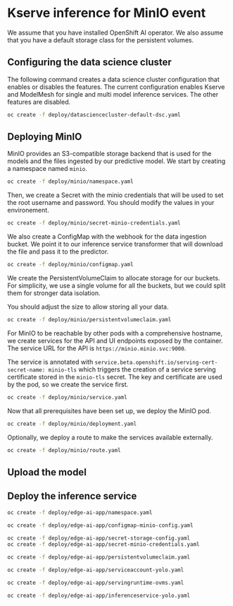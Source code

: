 # Kserve inference for MinIO event

We assume that you have installed OpenShift AI operator.
We also assume that you have a default storage class for the persistent
volumes.

## Configuring the data science cluster

The following command creates a data science cluster configuration that enables
or disables the features. The current configuration enables Kserve and
ModelMesh for single and multi model inference services. The other features are
disabled.

```bash
oc create -f deploy/datasciencecluster-default-dsc.yaml
```

## Deploying MinIO

MinIO provides an S3-compatible storage backend that is used for the models and
the files ingested by our predictive model. We start by creating a namespace
named `minio`.

```bash
oc create -f deploy/minio/namespace.yaml
```

Then, we create a Secret with the minio credentials that will be used to set
the root username and password. You should modify the values in your
environement.

```bash
oc create -f deploy/minio/secret-minio-credentials.yaml
```

We also create a ConfigMap with the webhook for the data ingestion bucket. We
point it to our inference service transformer that will download the file and
pass it to the predictor.

```bash
oc create -f deploy/minio/configmap.yaml
```

We create the PersistentVolumeClaim to allocate storage for our buckets. For
simplicity, we use a single volume for all the buckets, but we could split them
for stronger data isolation.

You should adjust the size to allow storing all your data.

```bash
oc create -f deploy/minio/persistentvolumeclaim.yaml
```

For MinIO to be reachable by other pods with a comprehensive hostname, we
create services for the API and UI endpoints exposed by the container.
The service URL for the API is `https://minio.minio.svc:9000`.

The service is annotated with
`service.beta.openshift.io/serving-cert-secret-name: minio-tls` which triggers
the creation of a service serving certificate stored in the `minio-tls` secret.
The key and certificate are used by the pod, so we create the service first.

```bash
oc create -f deploy/minio/service.yaml
```

Now that all prerequisites have been set up, we deploy the MinIO pod.

```bash
oc create -f deploy/minio/deployment.yaml
```

Optionally, we deploy a route to make the services available externally.

```bash
oc create -f deploy/minio/route.yaml
```

## Upload the model



## Deploy the inference service

```bash
oc create -f deploy/edge-ai-app/namespace.yaml
```

```bash
oc create -f deploy/edge-ai-app/configmap-minio-config.yaml
```

```bash
oc create -f deploy/edge-ai-app/secret-storage-config.yaml
oc create -f deploy/edge-ai-app/secret-minio-credentials.yaml
```

```bash
oc create -f deploy/edge-ai-app/persistentvolumeclaim.yaml
```

```bash
oc create -f deploy/edge-ai-app/serviceaccount-yolo.yaml
```

```bash
oc create -f deploy/edge-ai-app/servingruntime-ovms.yaml
```

```bash
oc create -f deploy/edge-ai-app/inferenceservice-yolo.yaml
```

